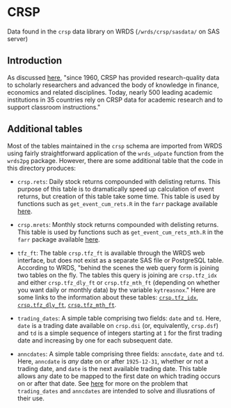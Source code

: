 # CRSP

Data found in the `crsp` data library on WRDS (`/wrds/crsp/sasdata/` on SAS server)

## Introduction

As discussed [here](http://www.crsp.org/about-crsp), "since 1960, CRSP has provided research-quality data to scholarly researchers and advanced the body of knowledge in finance, economics and related disciplines. Today, nearly 500 leading academic institutions in 35 countries rely on CRSP data for academic research and to support classroom instructions."

## Additional tables

Most of the tables maintained in the `crsp` schema are imported from WRDS using fairly straightforward application of the `wrds_udpate` function from the `wrds2pg` package.
However, there are some additional table that the code in this directory produces:

- `crsp.rets`: Daily stock returns compounded with delisting returns. 
This purpose of this table is to dramatically speed up calculation of event returns, but creation of this table take some time.
This table is used by functions such as `get_event_cum_rets.R` in the `farr` package available [here](https://github.com/iangow/farr/).
- `crsp.mrets`: Monthly stock returns compounded with delisting returns. 
This table is used by functions such as `get_event_cum_rets_mth.R` in the `farr` package available [here](https://github.com/iangow/farr/).
- `tfz_ft`: The table `crsp.tfz_ft` is available through the WRDS web interface, 
but does not exist as a separate SAS file or PostgreSQL table. 
According to WRDS, "behind the scenes the web query form is joining two tables on the fly. 
The tables this query is joining are `crsp.tfz_idx` and either `crsp.tfz_dly_ft` or `crsp.tfz_mth_ft` (depending on whether you want daily or monthly data) by the variable `kytreasnox`."
Here are some links to the information about these tables:
 [`crsp.tfz_idx`](https://wrds-web.wharton.upenn.edu/wrds/tools/variable.cfm?library_id=137&file_id=77140), 
[`crsp.tfz_dly_ft`](https://wrds-web.wharton.upenn.edu/wrds/tools/variable.cfm?library_id=137&file_id=77137),
[`crsp.tfz_mth_ft`](https://wrds-web.wharton.upenn.edu/wrds/tools/variable.cfm?library_id=137&file_id=77147).

- `trading_dates`: A simple table comprising two fields: `date` and `td`. 
Here, `date` is a trading date available on `crsp.dsi` (or, equivalently, `crsp.dsf`) and `td` is a simple sequence of integers starting at `1` for the first trading date and increasing by one for each subsequent date.
- `anncdates`: A simple table comprising three fields: `anncdate`, `date` and `td`. 
Here, `anncdate` is *any* date on or after `1925-12-31`, whether or not a trading date, and `date` is the next available trading date.
This table allows any date to be mapped to the first date on which trading occurs on or after that date.
See [here](http://iangow.me/far_2021/event-studies.html) for more on the problem that `trading_dates` and `anncdates` are intended to solve and illusrations of their use.
